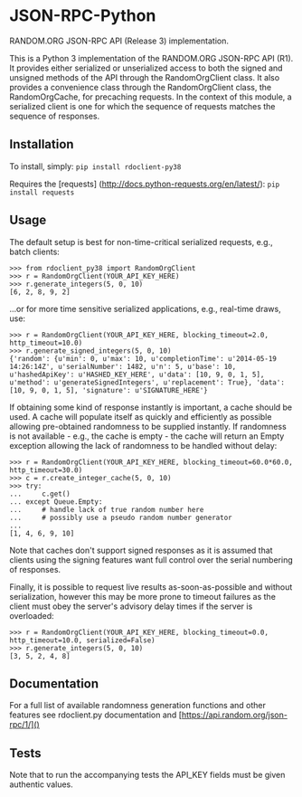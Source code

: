 # JSON-RPC-Python

RANDOM.ORG JSON-RPC API (Release 3) implementation.

This is a Python 3 implementation of the RANDOM.ORG JSON-RPC API (R1). It provides either serialized or unserialized access to both the signed and unsigned methods of the API through the RandomOrgClient class. It also provides a convenience class through the RandomOrgClient class, the RandomOrgCache, for precaching requests. In the context of this module, a serialized client is one for which the sequence of requests matches the sequence of responses.

## Installation

To install, simply: `pip install rdoclient-py38`

Requires the [requests] (http://docs.python-requests.org/en/latest/): `pip install requests`

## Usage

The default setup is best for non-time-critical serialized requests, e.g., batch clients:

    >>> from rdoclient_py38 import RandomOrgClient
    >>> r = RandomOrgClient(YOUR_API_KEY_HERE)
    >>> r.generate_integers(5, 0, 10)
    [6, 2, 8, 9, 2]

...or for more time sensitive serialized applications, e.g., real-time draws, use:

    >>> r = RandomOrgClient(YOUR_API_KEY_HERE, blocking_timeout=2.0, http_timeout=10.0)
    >>> r.generate_signed_integers(5, 0, 10)
    {'random': {u'min': 0, u'max': 10, u'completionTime': u'2014-05-19 14:26:14Z', u'serialNumber': 1482, u'n': 5, u'base': 10, u'hashedApiKey': u'HASHED_KEY_HERE', u'data': [10, 9, 0, 1, 5], u'method': u'generateSignedIntegers', u'replacement': True}, 'data': [10, 9, 0, 1, 5], 'signature': u'SIGNATURE_HERE'}

If obtaining some kind of response instantly is important, a cache should be used. A cache will populate itself as quickly and efficiently as possible allowing pre-obtained randomness to be supplied instantly. If randomness is not available - e.g., the cache is empty - the cache will return an Empty exception allowing the lack of randomness to be handled without delay:

    >>> r = RandomOrgClient(YOUR_API_KEY_HERE, blocking_timeout=60.0*60.0, http_timeout=30.0)
    >>> c = r.create_integer_cache(5, 0, 10)
    >>> try:
    ...     c.get()
    ... except Queue.Empty:
    ...     # handle lack of true random number here
    ...     # possibly use a pseudo random number generator
    ...
    [1, 4, 6, 9, 10]

Note that caches don't support signed responses as it is assumed that clients using the signing features want full control over the serial numbering of responses.
	
Finally, it is possible to request live results as-soon-as-possible and without serialization, however this may be more prone to timeout failures as the client must obey the server's advisory delay times if the server is overloaded:

    >>> r = RandomOrgClient(YOUR_API_KEY_HERE, blocking_timeout=0.0, http_timeout=10.0, serialized=False)
    >>> r.generate_integers(5, 0, 10)
    [3, 5, 2, 4, 8]

## Documentation

For a full list of available randomness generation functions and other features see rdoclient.py documentation and [https://api.random.org/json-rpc/1/]()

## Tests

Note that to run the accompanying tests the API_KEY fields must be given authentic values. 
